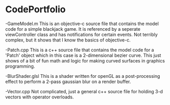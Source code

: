 CodePortfolio
=============

-GameModel.m
  This is an objective-c source file that contains the model code for a simple blackjack game. 
  It is referenced by a seperate viewController class and has notifications for certain events. 
  Not terribly complex, but it shows that I know the basics of objective-c.
  
-Patch.cpp
  This is a c++ source file that contains the model code for a 'Patch' object which in this case is a 2-dimensional bezier curve.
  This just shows of a bit of fun math and logic for making curved surfaces in graphics programming.
  
-BlurShader.glsl
  This is a shader written for openGL as a post-processing effect to perform a 2-pass gaussian blur on a render buffer. 
  
-Vector.cpp
  Not complicated, just a general c++ source file for holding 3-d vectors with operator overloads.
